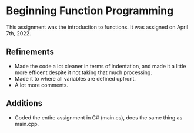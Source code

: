 # Beginning Function Programming
This assignment was the introduction to functions. It was assigned on April 7th, 2022.

## Refinements
- Made the code a lot cleaner in terms of indentation, and made it a little more efficent despite it not taking that much processing. 
- Made it to where all variables are defined upfront. 
- A lot more comments.

## Additions
- Coded the entire assignment in C# (main.cs), does the same thing as main.cpp.
